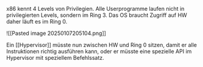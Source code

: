 x86 kennt 4 Levels von Privilegien.
Alle Userprogramme laufen nicht in privilegierten Levels, sondern im Ring 3.
Das OS braucht Zugriff auf HW daher läuft es im Ring 0.

![[Pasted image 20250107205104.png]]

Ein [[Hypervisor]] müsste nun zwischen HW und Ring 0 sitzen, damit er alle Instruktionen richtig ausführen kann, oder er müsste eine spezielle API im Hypervisor mit speziellem Befehlssatz.